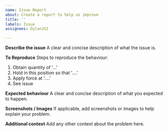 ```yaml
---
name: Issue Report
about: Create a report to help us improve
title: ''
labels: Issue
assignees: DylanJG1

---
```


**Describe the issue**
A clear and concise description of what the issue is.

**To Reproduce**
Steps to reproduce the behaviour:
1. Obtain quantity of '...'
2. Hold in this position so that '....'
3. Apply force at '....'
4. See issue

**Expected behaviour**
A clear and concise description of what you expected to happen.

**Screenshots / Images**
If applicable, add screenshots or images to help explain your problem.

**Additional context**
Add any other context about the problem here.
